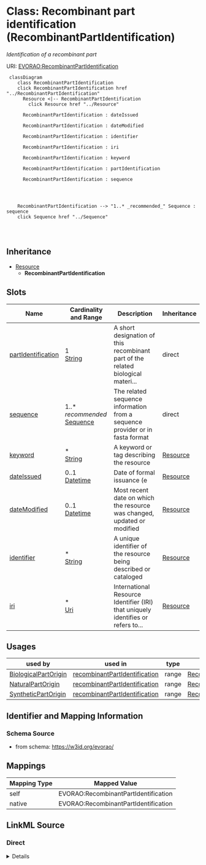 

# Class: Recombinant part identification (RecombinantPartIdentification) 


_Identification of a recombinant part_





URI: [EVORAO:RecombinantPartIdentification](https://w3id.org/evorao/RecombinantPartIdentification)






```mermaid
 classDiagram
    class RecombinantPartIdentification
    click RecombinantPartIdentification href "../RecombinantPartIdentification"
      Resource <|-- RecombinantPartIdentification
        click Resource href "../Resource"
      
      RecombinantPartIdentification : dateIssued
        
      RecombinantPartIdentification : dateModified
        
      RecombinantPartIdentification : identifier
        
      RecombinantPartIdentification : iri
        
      RecombinantPartIdentification : keyword
        
      RecombinantPartIdentification : partIdentification
        
      RecombinantPartIdentification : sequence
        
          
    
    
    RecombinantPartIdentification --> "1..* _recommended_" Sequence : sequence
    click Sequence href "../Sequence"

        
      
```





## Inheritance
* [Resource](Resource.md)
    * **RecombinantPartIdentification**



## Slots

| Name | Cardinality and Range | Description | Inheritance |
| ---  | --- | --- | --- |
| [partIdentification](partIdentification.md) | 1 <br/> [String](String.md) | A short designation of this recombinant part of the related biological materi... | direct |
| [sequence](sequence.md) | 1..* _recommended_ <br/> [Sequence](Sequence.md) | The related sequence information from a sequence provider or in fasta format | direct |
| [keyword](keyword.md) | * <br/> [String](String.md) | A keyword or tag describing the resource | [Resource](Resource.md) |
| [dateIssued](dateIssued.md) | 0..1 <br/> [Datetime](Datetime.md) | Date of formal issuance (e | [Resource](Resource.md) |
| [dateModified](dateModified.md) | 0..1 <br/> [Datetime](Datetime.md) | Most recent date on which the resource was changed, updated or modified | [Resource](Resource.md) |
| [identifier](identifier.md) | * <br/> [String](String.md) | A unique identifier of the resource being described or cataloged | [Resource](Resource.md) |
| [iri](iri.md) | * <br/> [Uri](Uri.md) | International Resource Identifier (IRI) that uniquely identifies or refers to... | [Resource](Resource.md) |





## Usages

| used by | used in | type | used |
| ---  | --- | --- | --- |
| [BiologicalPartOrigin](BiologicalPartOrigin.md) | [recombinantPartIdentification](recombinantPartIdentification.md) | range | [RecombinantPartIdentification](RecombinantPartIdentification.md) |
| [NaturalPartOrigin](NaturalPartOrigin.md) | [recombinantPartIdentification](recombinantPartIdentification.md) | range | [RecombinantPartIdentification](RecombinantPartIdentification.md) |
| [SyntheticPartOrigin](SyntheticPartOrigin.md) | [recombinantPartIdentification](recombinantPartIdentification.md) | range | [RecombinantPartIdentification](RecombinantPartIdentification.md) |






## Identifier and Mapping Information







### Schema Source


* from schema: https://w3id.org/evorao/




## Mappings

| Mapping Type | Mapped Value |
| ---  | ---  |
| self | EVORAO:RecombinantPartIdentification |
| native | EVORAO:RecombinantPartIdentification |







## LinkML Source

<!-- TODO: investigate https://stackoverflow.com/questions/37606292/how-to-create-tabbed-code-blocks-in-mkdocs-or-sphinx -->

### Direct

<details>
```yaml
name: RecombinantPartIdentification
description: Identification of a recombinant part
title: Recombinant part identification
from_schema: https://w3id.org/evorao/
is_a: Resource
slots:
- partIdentification
- sequence
slot_usage:
  partIdentification:
    name: partIdentification
    description: A short designation of this recombinant part of the related biological
      material
    title: Part identification
    domain_of:
    - RecombinantPartIdentification
    range: string
    required: true
    multivalued: false
  sequence:
    name: sequence
    description: The related sequence information from a sequence provider or in fasta
      format
    title: sequence
    close_mappings:
    - geno:0000239
    - bao:0002817
    related_mappings:
    - uniprotrdfs:sequence
    domain_of:
    - RecombinantPartIdentification
    - Protein
    - NucleicAcid
    - Pathogen
    range: Sequence
    required: true
    recommended: true
    multivalued: true

```
</details>

### Induced

<details>
```yaml
name: RecombinantPartIdentification
description: Identification of a recombinant part
title: Recombinant part identification
from_schema: https://w3id.org/evorao/
is_a: Resource
slot_usage:
  partIdentification:
    name: partIdentification
    description: A short designation of this recombinant part of the related biological
      material
    title: Part identification
    domain_of:
    - RecombinantPartIdentification
    range: string
    required: true
    multivalued: false
  sequence:
    name: sequence
    description: The related sequence information from a sequence provider or in fasta
      format
    title: sequence
    close_mappings:
    - geno:0000239
    - bao:0002817
    related_mappings:
    - uniprotrdfs:sequence
    domain_of:
    - RecombinantPartIdentification
    - Protein
    - NucleicAcid
    - Pathogen
    range: Sequence
    required: true
    recommended: true
    multivalued: true
attributes:
  partIdentification:
    name: partIdentification
    description: A short designation of this recombinant part of the related biological
      material
    title: Part identification
    from_schema: https://w3id.org/evorao/
    rank: 1000
    alias: partIdentification
    owner: RecombinantPartIdentification
    domain_of:
    - RecombinantPartIdentification
    range: string
    required: true
    multivalued: false
  sequence:
    name: sequence
    description: The related sequence information from a sequence provider or in fasta
      format
    title: sequence
    from_schema: https://w3id.org/evorao/
    close_mappings:
    - geno:0000239
    - bao:0002817
    related_mappings:
    - uniprotrdfs:sequence
    rank: 1000
    alias: sequence
    owner: RecombinantPartIdentification
    domain_of:
    - RecombinantPartIdentification
    - Protein
    - NucleicAcid
    - Pathogen
    range: Sequence
    required: true
    recommended: true
    multivalued: true
  keyword:
    name: keyword
    description: A keyword or tag describing the resource
    title: keyword
    from_schema: https://w3id.org/evorao/
    rank: 1000
    slot_uri: dcat:keyword
    alias: keyword
    owner: RecombinantPartIdentification
    domain_of:
    - Resource
    range: string
    required: false
    multivalued: true
  dateIssued:
    name: dateIssued
    description: Date of formal issuance (e.g., publication) of the resource
    title: date issued
    comments:
    - encoded using the relevant ISO 8601 Date and Time compliant string [DATETIME]
    from_schema: https://w3id.org/evorao/
    exact_mappings:
    - sepio:0000051
    close_mappings:
    - schema:datePublished
    - schema:dateCreated
    rank: 1000
    slot_uri: dct:issued
    alias: dateIssued
    owner: RecombinantPartIdentification
    domain_of:
    - Resource
    range: datetime
    required: false
    multivalued: false
  dateModified:
    name: dateModified
    description: Most recent date on which the resource was changed, updated or modified
    title: date modified
    comments:
    - encoded using the relevant ISO 8601 Date and Time compliant string [DATETIME]
    from_schema: https://w3id.org/evorao/
    exact_mappings:
    - sepio:0000036
    close_mappings:
    - schema:dateModified
    rank: 1000
    slot_uri: dct:modified
    alias: dateModified
    owner: RecombinantPartIdentification
    domain_of:
    - Resource
    range: datetime
    required: false
    multivalued: false
  identifier:
    name: identifier
    description: A unique identifier of the resource being described or cataloged
    title: identifier
    comments:
    - The identifier is a text string which is assigned to the resource to provide
      an unambiguous reference within a particular context. Persistent identifiers
      should be provided as HTTP URIs
    from_schema: https://w3id.org/evorao/
    exact_mappings:
    - schema:identifier
    rank: 1000
    slot_uri: dct:identifier
    alias: identifier
    owner: RecombinantPartIdentification
    domain_of:
    - Resource
    range: string
    required: false
    multivalued: true
  iri:
    name: iri
    description: International Resource Identifier (IRI) that uniquely identifies
      or refers to the resource. IRIs include URIs, and URIs include URLs
    title: IRI
    comments:
    - An IRI is a global identifier standardized by IETF RFC 3987. It may or may not
      be resolvable on the web. IRIs include URIs, and URIs include URLs
    from_schema: https://w3id.org/evorao/
    rank: 1000
    is_a: identifier
    alias: iri
    owner: RecombinantPartIdentification
    domain_of:
    - Resource
    range: uri
    required: false
    multivalued: true

```
</details>